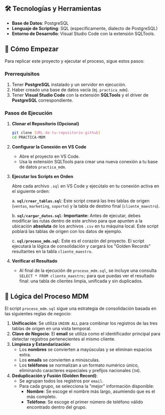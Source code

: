 
## 🛠️ Tecnologías y Herramientas

-   **Base de Datos**: PostgreSQL
-   **Lenguaje de Scripting**: SQL (específicamente, dialecto de PostgreSQL)
-   **Entorno de Desarrollo**: Visual Studio Code con la extensión SQLTools.

## 🚀 Cómo Empezar

Para replicar este proyecto y ejecutar el proceso, sigue estos pasos:

### Prerrequisitos

1.  Tener **PostgreSQL** instalado y un servidor en ejecución.
2.  Haber creado una base de datos vacía (ej. `practica_mdm`).
3.  Tener **Visual Studio Code** con la extensión **SQLTools** y el driver de **PostgreSQL** correspondiente.

### Pasos de Ejecución

1.  **Clonar el Repositorio (Opcional)**
    ```bash
    git clone [URL-de-tu-repositorio-github]
    cd PRACTICA-MDM
    ```

2.  **Configurar la Conexión en VS Code**
    -   Abre el proyecto en VS Code.
    -   Usa la extensión SQLTools para crear una nueva conexión a tu base de datos `practica_mdm`.

3.  **Ejecutar los Scripts en Orden**

    Abre cada archivo `.sql` en VS Code y ejecútalo en tu conexión activa en el siguiente orden:

    a. **`sql/crear_tablas.sql`**: Este script creará las tres tablas de origen (`ventas`, `marketing`, `soporte`) y la tabla de destino final (`cliente_maestro`).

    b. **`sql/cargar_datos.sql`**: **Importante:** Antes de ejecutar, debes modificar las rutas dentro de este archivo para que apunten a la ubicación **absoluta** de los archivos `.csv` en tu máquina local. Este script poblará las tablas de origen con los datos de ejemplo.

    c. **`sql/proceso_mdm.sql`**: Este es el corazón del proyecto. El script ejecutará la lógica de consolidación y cargará los "Golden Records" resultantes en la tabla `cliente_maestro`.

4.  **Verificar el Resultado**
    -   Al final de la ejecución de `proceso_mdm.sql`, se incluye una consulta `SELECT * FROM cliente_maestro;` para que puedas ver el resultado final: una tabla de clientes limpia, unificada y sin duplicados.

## 🧠 Lógica del Proceso MDM

El script `proceso_mdm.sql` sigue una estrategia de consolidación basada en las siguientes reglas de negocio:

1.  **Unificación**: Se utiliza `UNION ALL` para combinar los registros de las tres tablas de origen en una vista temporal.
2.  **Clave de Negocio**: El **email** se utiliza como el identificador principal para detectar registros pertenecientes al mismo cliente.
3.  **Limpieza y Estandarización**:
    -   Los **nombres** se convierten a mayúsculas y se eliminan espacios extra.
    -   Los **emails** se convierten a minúsculas.
    -   Los **teléfonos** se normalizan a un formato numérico único, eliminando caracteres especiales y prefijos nacionales (`34`).
4.  **Deduplicación y Fusión (Golden Record)**:
    -   Se agrupan todos los registros por `email`.
    -   Para cada grupo, se selecciona la "mejor" información disponible:
        -   **Nombre**: Se escoge el nombre más largo, asumiendo que es el más completo.
        -   **Teléfono**: Se escoge el primer número de teléfono válido encontrado dentro del grupo.